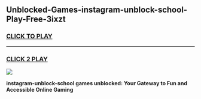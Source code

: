 
## Unblocked-Games-instagram-unblock-school-Play-Free-3ixzt
<h3>
<a href="https://premium76.site?title=instagram-unblock-school&ref=20M">CLICK TO PLAY</a></h3>
<hr>

<h3>
<a href="https://premium76.site?title=instagram-unblock-school&ref=20M">CLICK 2 PLAY</a>
  
</h3>

<a href="https://premium76.site?title=instagram-unblock-school&ref=19M"><img src="https://clearcache.store/games.png"></a>


**instagram-unblock-school games unblocked: Your Gateway to Fun and Accessible Online Gaming**

